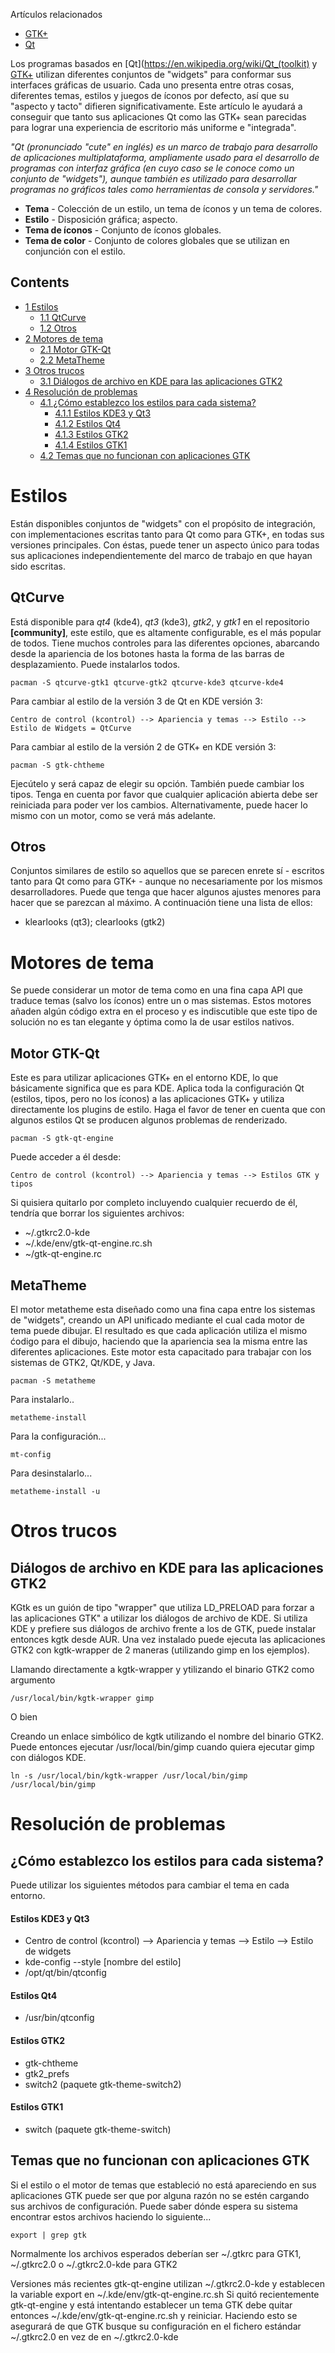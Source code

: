 Artículos relacionados

*   [GTK+](/index.php/GTK%2B_(Espa%C3%B1ol) "GTK+ (Español)")
*   [Qt](/index.php/Qt "Qt")

Los programas basados en [Qt](https://en.wikipedia.org/wiki/Qt_(toolkit) y [GTK+](/index.php/GTK%2B_(Espa%C3%B1ol) "GTK+ (Español)") utilizan diferentes conjuntos de "widgets" para conformar sus interfaces gráficas de usuario. Cada uno presenta entre otras cosas, diferentes temas, estilos y juegos de íconos por defecto, así que su "aspecto y tacto" difieren significativamente. Este artículo le ayudará a conseguir que tanto sus aplicaciones Qt como las GTK+ sean parecidas para lograr una experiencia de escritorio más uniforme e "integrada".

*"Qt (pronunciado "cute" en inglés) es un marco de trabajo para desarrollo de aplicaciones multiplataforma, ampliamente usado para el desarrollo de programas con interfaz gráfica (en cuyo caso se le conoce como un conjunto de "widgets"), aunque también es utilizado para desarrollar programas no gráficos tales como herramientas de consola y servidores."*

*   **Tema** - Colección de un estilo, un tema de íconos y un tema de colores.
*   **Estilo** - Disposición gráfica; aspecto.
*   **Tema de íconos** - Conjunto de íconos globales.
*   **Tema de color** - Conjunto de colores globales que se utilizan en conjunción con el estilo.

## Contents

*   [1 Estilos](#Estilos)
    *   [1.1 QtCurve](#QtCurve)
    *   [1.2 Otros](#Otros)
*   [2 Motores de tema](#Motores_de_tema)
    *   [2.1 Motor GTK-Qt](#Motor_GTK-Qt)
    *   [2.2 MetaTheme](#MetaTheme)
*   [3 Otros trucos](#Otros_trucos)
    *   [3.1 Diálogos de archivo en KDE para las aplicaciones GTK2](#Di.C3.A1logos_de_archivo_en_KDE_para_las_aplicaciones_GTK2)
*   [4 Resolución de problemas](#Resoluci.C3.B3n_de_problemas)
    *   [4.1 ¿Cómo establezco los estilos para cada sistema?](#.C2.BFC.C3.B3mo_establezco_los_estilos_para_cada_sistema.3F)
        *   [4.1.1 Estilos KDE3 y Qt3](#Estilos_KDE3_y_Qt3)
        *   [4.1.2 Estilos Qt4](#Estilos_Qt4)
        *   [4.1.3 Estilos GTK2](#Estilos_GTK2)
        *   [4.1.4 Estilos GTK1](#Estilos_GTK1)
    *   [4.2 Temas que no funcionan con aplicaciones GTK](#Temas_que_no_funcionan_con_aplicaciones_GTK)

# Estilos

Están disponibles conjuntos de "widgets" con el propósito de integración, con implementaciones escritas tanto para Qt como para GTK+, en todas sus versiones principales. Con éstas, puede tener un aspecto único para todas sus aplicaciones independientemente del marco de trabajo en que hayan sido escritas.

## QtCurve

Está disponible para *qt4* (kde4), *qt3* (kde3), *gtk2*, y *gtk1* en el repositorio **[community]**, este estilo, que es altamente configurable, es el más popular de todos. Tiene muchos controles para las diferentes opciones, abarcando desde la apariencia de los botones hasta la forma de las barras de desplazamiento. Puede instalarlos todos.

```
pacman -S qtcurve-gtk1 qtcurve-gtk2 qtcurve-kde3 qtcurve-kde4

```

Para cambiar al estilo de la versión 3 de Qt en KDE versión 3:

```
Centro de control (kcontrol) --> Apariencia y temas --> Estilo --> Estilo de Widgets = QtCurve

```

Para cambiar al estilo de la versión 2 de GTK+ en KDE versión 3:

```
pacman -S gtk-chtheme

```

Ejecútelo y será capaz de elegir su opción. También puede cambiar los tipos. Tenga en cuenta por favor que cualquier aplicación abierta debe ser reiniciada para poder ver los cambios. Alternativamente, puede hacer lo mismo con un motor, como se verá más adelante.

## Otros

Conjuntos similares de estilo so aquellos que se parecen enrete sí - escritos tanto para Qt como para GTK+ - aunque no necesariamente por los mismos desarrolladores. Puede que tenga que hacer algunos ajustes menores para hacer que se parezcan al máximo. A continuación tiene una lista de ellos:

*   klearlooks (qt3); clearlooks (gtk2)

# Motores de tema

Se puede considerar un motor de tema como en una fina capa API que traduce temas (salvo los íconos) entre un o mas sistemas. Estos motores añaden algún código extra en el proceso y es indiscutible que este tipo de solución no es tan elegante y óptima como la de usar estilos nativos.

## Motor GTK-Qt

Este es para utilizar aplicaciones GTK+ en el entorno KDE, lo que básicamente significa que es para KDE. Aplica toda la configuración Qt (estilos, tipos, pero no los íconos) a las aplicaciones GTK+ y utiliza directamente los plugins de estilo. Haga el favor de tener en cuenta que con algunos estilos Qt se producen algunos problemas de renderizado.

```
pacman -S gtk-qt-engine

```

Puede acceder a él desde:

```
Centro de control (kcontrol) --> Apariencia y temas --> Estilos GTK y tipos

```

Si quisiera quitarlo por completo incluyendo cualquier recuerdo de él, tendría que borrar los siguientes archivos:

*   ~/.gtkrc2.0-kde
*   ~/.kde/env/gtk-qt-engine.rc.sh
*   ~/gtk-qt-engine.rc

## MetaTheme

El motor metatheme esta diseñado como una fina capa entre los sistemas de "widgets", creando un API unificado mediante el cual cada motor de tema puede dibujar. El resultado es que cada aplicación utiliza el mismo ćodigo para el dibujo, haciendo que la apariencia sea la misma entre las diferentes aplicaciones. Este motor esta capacitado para trabajar con los sistemas de GTK2, Qt/KDE, y Java.

```
pacman -S metatheme

```

Para instalarlo..

```
metatheme-install

```

Para la configuración...

```
mt-config

```

Para desinstalarlo...

```
metatheme-install -u

```

# Otros trucos

## Diálogos de archivo en KDE para las aplicaciones GTK2

KGtk es un guión de tipo "wrapper" que utiliza LD_PRELOAD para forzar a las aplicaciones GTK" a utilizar los diálogos de archivo de KDE. Si utiliza KDE y prefiere sus diálogos de archivo frente a los de GTK, puede instalar entonces kgtk desde AUR. Una vez instalado puede ejecuta las aplicaciones GTK2 con kgtk-wrapper de 2 maneras (utilizando gimp en los ejemplos).

Llamando directamente a kgtk-wrapper y ytilizando el binario GTK2 como argumento

```
/usr/local/bin/kgtk-wrapper gimp

```

O bien

Creando un enlace simbólico de kgtk utilizando el nombre del binario GTK2\. Puede entonces ejecutar /usr/local/bin/gimp cuando quiera ejecutar gimp con diálogos KDE.

```
ln -s /usr/local/bin/kgtk-wrapper /usr/local/bin/gimp
/usr/local/bin/gimp

```

# Resolución de problemas

## ¿Cómo establezco los estilos para cada sistema?

Puede utilizar los siguientes métodos para cambiar el tema en cada entorno.

#### Estilos KDE3 y Qt3

*   Centro de control (kcontrol) --> Apariencia y temas --> Estilo --> Estilo de widgets
*   kde-config --style [nombre del estilo]
*   /opt/qt/bin/qtconfig

#### Estilos Qt4

*   /usr/bin/qtconfig

#### Estilos GTK2

*   gtk-chtheme
*   gtk2_prefs
*   switch2 (paquete gtk-theme-switch2)

#### Estilos GTK1

*   switch (paquete gtk-theme-switch)

## Temas que no funcionan con aplicaciones GTK

Si el estilo o el motor de temas que estableció no está apareciendo en sus aplicaciones GTK puede ser que por alguna razón no se estén cargando sus archivos de configuración. Puede saber dónde espera su sistema encontrar estos archivos haciendo lo siguiente...

```
export | grep gtk

```

Normalmente los archivos esperados deberían ser ~/.gtkrc para GTK1, ~/.gtkrc2.0 o ~/.gtkrc2.0-kde para GTK2

Versiones más recientes gtk-qt-engine utilizan ~/.gtkrc2.0-kde y establecen la variable export en ~/.kde/env/gtk-qt-engine.rc.sh Si quitó recientemente gtk-qt-engine y está intentando establecer un tema GTK debe quitar entonces ~/.kde/env/gtk-qt-engine.rc.sh y reiniciar. Haciendo esto se asegurará de que GTK busque su configuración en el fichero estándar ~/.gtkrc2.0 en vez de en ~/.gtkrc2.0-kde